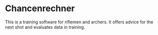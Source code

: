 # Chancenrechner
This is a training software for riflemen and archers. It offers advice for the next shot and evaluates data in training.
